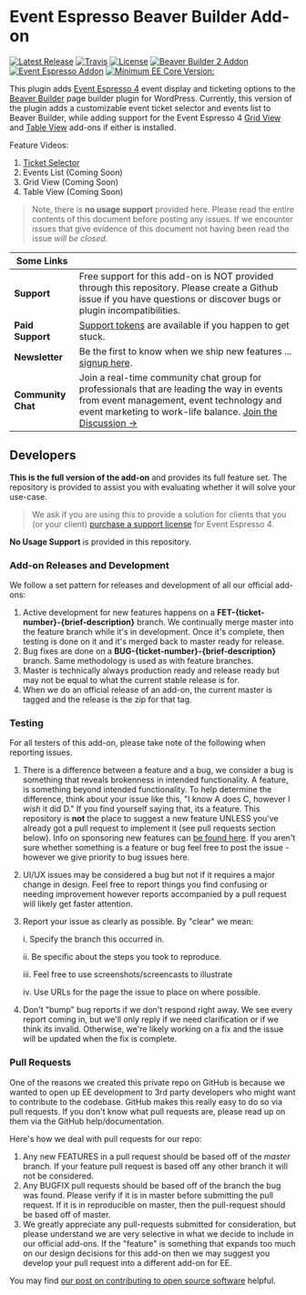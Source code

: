 Event Espresso Beaver Builder Add-on
=========

[![Latest Release](https://img.shields.io/github/tag/eventespresso/eea-beaver-builder.svg?style=flat&label=Latest%20Release)](https://github.com/eventespresso/eea-beaver-builder/releases)
[![Travis](https://travis-ci.org/eventespresso/eea-beaver-builder.svg?branch=master)](https://travis-ci.org/eventespresso/eea-beaver-builder)
[![License](https://img.shields.io/badge/License-GPLv2-blue.svg?style=flat)](https://www.gnu.org/licenses/gpl-2.0.html)
[![Beaver Builder 2 Addon](https://img.shields.io/badge/Addon%20For-Beaver%20Builder%202-orange.svg)](https://www.wpbeaverbuilder.com/?fla=1882)
[![Event Espresso Addon](https://img.shields.io/badge/Addon%20For-Event%20Espresso-blue.svg)](https://github.com/eventespresso/event-espresso-core)
[![Minimum EE Core Version:](https://img.shields.io/badge/Minimum%20EE%20core%20ver-4.9.37.p-red.svg)](https://github.com/eventespresso/event-espresso-core/releases/tag/4.9.37.p)

This plugin adds [Event Espresso 4](https://eventespresso.com/?utm_source=github&utm_medium=referral&utm_campaign=beaver_builder_event_espresso) event display and ticketing options to the [Beaver Builder](https://www.wpbeaverbuilder.com/?fla=1882) page builder plugin for WordPress. Currently, this version of the plugin adds a customizable event ticket selector and events list to Beaver Builder, while adding support for the Event Espresso 4 [Grid View](https://eventespresso.com/product/eea-events-grid-view-template/?utm_source=github&utm_medium=link&utm_campaign=ee_beaver_builder_addon_description_read_me&utm_content=grid+view) and [Table View](https://eventespresso.com/product/eea-events-table-view-template/?utm_source=github&utm_medium=link&utm_campaign=ee_beaver_builder_addon_description_read_me&utm_content=table+view) add-ons if either is installed. 

Feature Videos:
1. [Ticket Selector](https://youtu.be/iYmhj_chMVc)
2. Events List (Coming Soon)
3. Grid View (Coming Soon)
4. Table View (Coming Soon)

> Note, there is **no usage support** provided here. Please read the entire contents of this document before posting any issues.  If we encounter issues that give evidence of this document not having been read the issue _will be closed_.

| **Some Links**|     |
|---- | --- |
**Support** | Free support for this add-on is NOT provided through this repository. Please create a Github issue if you have questions or discover bugs or plugin incompatibilities. 
**Paid Support** | [Support tokens](https://eventespresso.com/product/premium-support-token/?utm_source=github&utm_medium=link&utm_campaign=ee_addon_description_readme&utm_content=premium+support+token) are available if you happen to get stuck. 
**Newsletter** | Be the first to know when we ship new features ... [signup here](https://eventespresso.com/newsletter/?utm_source=github&utm_medium=referral&utm_campaign=beaver_builder_event_espresso).
**Community Chat** | Join a real-time community chat group for professionals that are leading the way in events from event management, event technology and event marketing to work-life balance. [Join the Discussion →](https://eventsmart.com/contact/community-chat/?utm_source=github&utm_medium=link&utm_campaign=ee_addon_description_read_me&utm_content=community+chat)

## Developers
**This is the full version of the add-on** and provides its full feature set. The repository is provided to assist you with evaluating whether it will solve your use-case.  
> We ask if you are using this to provide a solution for clients that you (or your client) [purchase a support license](https://eventespresso.com/pricing/?ee_ver=ee4&utm_source=github&utm_medium=link&utm_campaign=ee_addon_description_readme&utm_content=premium+support+license) for Event Espresso 4.

**No Usage Support** is provided in this repository.

### Add-on Releases and Development
We follow a set pattern for releases and development of all our official add-ons:
1. Active development for new features happens on a **FET-{ticket-number}-{brief-description}** branch.  We continually merge master into the feature branch while it's in development.  Once it's complete, then testing is done on it and it's merged back to master ready for release.
2. Bug fixes are done on a **BUG-{ticket-number}-{brief-description}** branch.  Same methodology is used as with feature branches.
3. Master is technically always production ready and release ready but may not be equal to what the current stable release is for.
4. When we do an official release of an add-on, the current master is tagged and the release is the zip for that tag.

### Testing
For all testers of this add-on, please take note of the following when reporting issues.
1. There is a difference between a feature and a bug, we consider a bug is something that reveals brokenness in intended functionality.  A feature, is something beyond intended functionality.  To help determine the difference, think about your issue like this, "I know A does C, however I *wish* it did D."  If you find yourself saying that, its a feature.  This repository is **not** the place to suggest a new feature UNLESS you've already got a pull request to implement it (see pull requests section below).  Info on sponsoring new features can [be found here](https://eventespresso.com/rich-features/sponsor-new-features/?utm_source=github&utm_medium=referral&utm_campaign=beaver_builder_event_espresso).  If you aren't sure whether something is a feature or bug feel free to post the issue - however we give priority to bug issues here.
2. UI/UX issues may be considered a bug but not if it requires a major change in design.  Feel free to report things you find confusing or needing improvement however reports accompanied by a pull request will likely get faster attention.
3. Report your issue as clearly as possible.  By "clear" we mean:

	i. Specify the branch this occurred in.

	ii. Be specific about the steps you took to reproduce.

	iii. Feel free to use screenshots/screencasts to illustrate

	iv. Use URLs for the page the issue to place on where possible.

1. Don't "bump" bug reports if we don't respond right away.  We see every report coming in, but we'll only reply if we need clarification or if we think its invalid.  Otherwise, we're likely working on a fix and the issue will be updated when the fix is complete.

### Pull Requests
One of the reasons we created this private repo on GitHub is because we wanted to open up EE development to 3rd party developers who might want to contribute to the codebase. GitHub makes this really easy to do so via pull requests.  If you don't know what pull requests are, please read up on them via the GitHub help/documentation.

Here's how we deal with pull requests for our repo:

1. Any new FEATURES in a pull request should be based off of the *master* branch. If your feature pull request is based off any other branch it will not be considered.
2. Any BUGFIX pull requests should be based off of the branch the bug was found.  Please verify if it is in master before submitting the pull request.  If it is in reproducible on master, then the pull-request should be based off of master.
3. We greatly appreciate any pull-requests submitted for consideration, but please understand we are very selective in what we decide to include in our official add-ons.  If the "feature" is something that expands too much on our design decisions for this add-on then we may suggest you develop your pull request into a different add-on for EE.


You may find [our post on contributing to open source software](https://eventespresso.com/2017/02/5-tips-for-contributing-to-open-source-software-like-event-espresso/?utm_source=github&utm_medium=referral&utm_campaign=beaver_builder_event_espresso) helpful.
